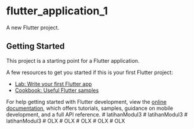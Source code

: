 # flutter_application_1

A new Flutter project.

## Getting Started

This project is a starting point for a Flutter application.

A few resources to get you started if this is your first Flutter project:

- [Lab: Write your first Flutter app](https://docs.flutter.dev/get-started/codelab)
- [Cookbook: Useful Flutter samples](https://docs.flutter.dev/cookbook)

For help getting started with Flutter development, view the
[online documentation](https://docs.flutter.dev/), which offers tutorials,
samples, guidance on mobile development, and a full API reference.
#   l a t i h a n M o d u l 3  
 #   l a t i h a n M o d u l 3  
 #   l a t i h a n M o d u l 3  
 #   O L X  
 #   O L X  
 #   O L X  
 #   O L X  
 #   O L X  
 